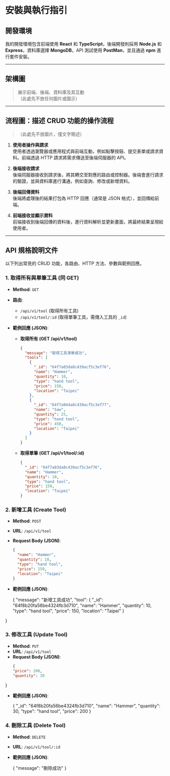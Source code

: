 # 安裝與執行指引

## 開發環境

我的開發環境包含前端使用 **React** 和 **TypeScript**，後端開發則採用 **Node.js** 和 **Express**，資料庫選擇 **MongoDB**，API 測試使用 **PostMan**，並且通過 **npm** 進行套件安裝。

---

## 架構圖

> 展示前端、後端、資料庫及其互動  
> （此處先不放任何圖片或圖示）

---

## 流程圖：描述 CRUD 功能的操作流程

> （此處先不放圖片，僅文字簡述）

1. **使用者操作與請求**  
   使用者透過瀏覽器或應用程式與前端互動，例如點擊按鈕、提交表單或請求資料。前端透過 HTTP 請求將需求傳送至後端伺服器的 API。

2. **後端接收請求**  
   後端伺服器接收到請求後，將其轉交至對應的路由或控制器。後端會進行請求的驗證，並與資料庫進行溝通，例如查詢、修改或新增資料。

3. **後端回傳資料**  
   後端將處理後的結果打包為 HTTP 回應（通常是 JSON 格式），並回傳給前端。

4. **前端接收並顯示資料**  
   前端接收到後端回傳的資料後，進行資料解析並更新畫面，將最終結果呈現給使用者。

---

## API 規格說明文件

以下列出常見的 CRUD 功能，各路由、HTTP 方法、參數與範例回應。

### 1. 取得所有與單筆工具 (同 GET)

- **Method**: `GET`
- **路由**:  
  - `/api/v1/tool` (取得所有工具)  
  - `/api/v1/tool/:id` (取得單筆工具，需傳入工具的 `_id`)
- **範例回應 (JSON)**:

  - **取得所有 (GET /api/v1/tool)**  
    ```json
    {
      "message": "取得工具清單成功",
      "tools": [
        {
          "_id": "64f7a03da8c439acf5c3ef76",
          "name": "Hammer",
          "quantity": 10,
          "type": "hand tool",
          "price": 150,
          "location": "Taipei"
        },
        {
          "_id": "64f7a044a8c439acf5c3ef77",
          "name": "Saw",
          "quantity": 25,
          "type": "hand tool",
          "price": 450,
          "location": "Taipei"
        }
      ]
    }
    ```
  - **取得單筆 (GET /api/v1/tool/:id)**  
    ```json
    {
      "_id": "64f7a03da8c439acf5c3ef76",
      "name": "Hammer",
      "quantity": 10,
      "type": "hand tool",
      "price": 150,
      "location": "Taipei"
    }
    ```

### 2. 新增工具 (Create Tool)

- **Method**: `POST`
- **URL**: `/api/v1/tool`
- **Request Body (JSON)**:
  ```json
  {
    "name": "Hammer",
    "quantity": 10,
    "type": "hand tool",
    "price": 150,
    "location": "Taipei"
  }
- **範例回應 (JSON)**:

  {
  "message": "新增工具成功",
  "tool": {
    "_id": "64f8b20fa56be4324fb3d710",
    "name": "Hammer",
    "quantity": 10,
    "type": "hand tool",
    "price": 150,
    "location": "Taipei"
  }

}

### 3. 修改工具 (Update Tool)

- **Method**: `PUT`
- **URL**: `/api/v1/tool`
- **Request Body (JSON)**:
  ```json
  {
  "price": 200,
  "quantity": 30
}

- **範例回應 (JSON)**:

  {
  "_id": "64f8b20fa56be4324fb3d710",
  "name": "Hammer",
  "quantity": 30,
  "type": "hand tool",
  "price": 200
}

### 4. 刪除工具 (Delete Tool)

- **Method**: `DELETE`
- **URL**: `/api/v1/tool/:id`

- **範例回應 (JSON)**:

  {
  "message": "刪除成功"
}
